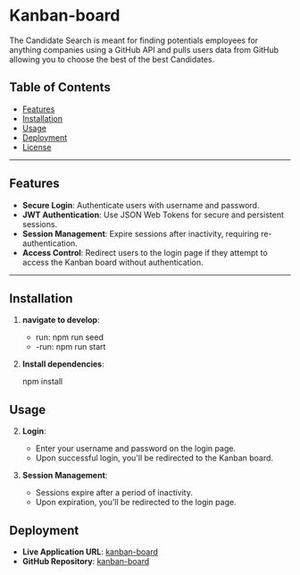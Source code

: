 # Kanban-board

The Candidate Search is meant for finding potentials employees for anything companies using a GitHub API and pulls users data from GitHub allowing you to choose the best of the best Candidates.

## Table of Contents

- [Features](#features)
- [Installation](#installation)
- [Usage](#usage)
- [Deployment](#deployment)
- [License](#license)

---

## Features
- **Secure Login**: Authenticate users with username and password.  
- **JWT Authentication**: Use JSON Web Tokens for secure and persistent sessions.  
- **Session Management**: Expire sessions after inactivity, requiring re-authentication.  
- **Access Control**: Redirect users to the login page if they attempt to access the Kanban board without authentication.  



---

## Installation

1. **navigate to develop**:  
   - run: npm run seed
   - -run: npm run start

2. **Install dependencies**:  
    
   npm install  





## Usage

2. **Login**:  
   - Enter your username and password on the login page.  
   - Upon successful login, you'll be redirected to the Kanban board.  

3. **Session Management**:  
   - Sessions expire after a period of inactivity.  
   - Upon expiration, you’ll be redirected to the login page. 

## Deployment



- **Live Application URL**: [kanban-board](<https://kanban-board-pm5p.onrender.com/login>)
- **GitHub Repository**: [kanban-board](<https://github.com/An-109/Kanban-Board>)
